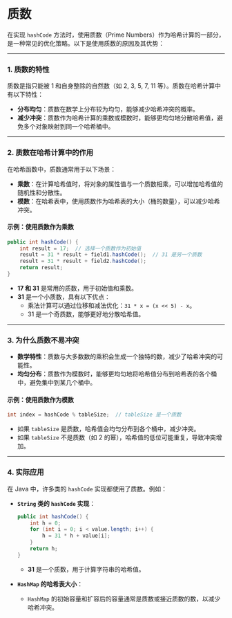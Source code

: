 # 质数
在实现 `hashCode` 方法时，使用质数（Prime Numbers）作为哈希计算的一部分，是一种常见的优化策略。以下是使用质数的原因及其优势：

---

### **1. 质数的特性**
质数是指只能被 1 和自身整除的自然数（如 2, 3, 5, 7, 11 等）。质数在哈希计算中有以下特性：
- **分布均匀**：质数在数学上分布较为均匀，能够减少哈希冲突的概率。
- **减少冲突**：质数作为哈希计算的乘数或模数时，能够更均匀地分散哈希值，避免多个对象映射到同一个哈希桶中。

---

### **2. 质数在哈希计算中的作用**
在哈希函数中，质数通常用于以下场景：
- **乘数**：在计算哈希值时，将对象的属性值与一个质数相乘，可以增加哈希值的随机性和分散性。
- **模数**：在哈希表中，使用质数作为哈希表的大小（桶的数量），可以减少哈希冲突。

#### **示例：使用质数作为乘数**
```java
public int hashCode() {
    int result = 17;  // 选择一个质数作为初始值
    result = 31 * result + field1.hashCode();  // 31 是另一个质数
    result = 31 * result + field2.hashCode();
    return result;
}
```
- **17 和 31** 是常用的质数，用于初始值和乘数。
- **31** 是一个小质数，具有以下优点：
  - 乘法计算可以通过位移和减法优化：`31 * x = (x << 5) - x`。
  - 31 是一个奇质数，能够更好地分散哈希值。

---

### **3. 为什么质数不易冲突**
- **数学特性**：质数与大多数数的乘积会生成一个独特的数，减少了哈希冲突的可能性。
- **均匀分布**：质数作为模数时，能够更均匀地将哈希值分布到哈希表的各个桶中，避免集中到某几个桶中。

#### **示例：使用质数作为模数**
```java
int index = hashCode % tableSize;  // tableSize 是一个质数
```
- 如果 `tableSize` 是质数，哈希值会均匀分布到各个桶中，减少冲突。
- 如果 `tableSize` 不是质数（如 2 的幂），哈希值的低位可能重复，导致冲突增加。

---

### **4. 实际应用**

在 Java 中，许多类的 `hashCode` 实现都使用了质数。例如：
- **`String` 类的 `hashCode` 实现**：
  ```java
  public int hashCode() {
      int h = 0;
      for (int i = 0; i < value.length; i++) {
          h = 31 * h + value[i];
      }
      return h;
  }
  ```
  - **31** 是一个质数，用于计算字符串的哈希值。

- **`HashMap` 的哈希表大小**：
  - `HashMap` 的初始容量和扩容后的容量通常是质数或接近质数的数，以减少哈希冲突。
